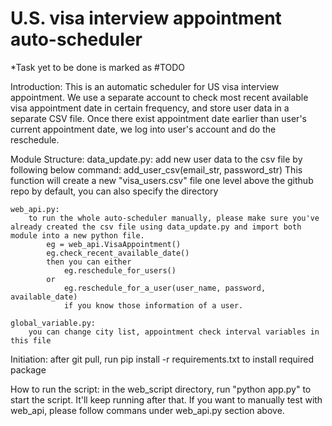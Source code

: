 # U.S. visa interview appointment auto-scheduler
*Task yet to be done is marked as #TODO

Introduction:
    This is an automatic scheduler for US visa interview appointment. We use a separate account to check most recent available visa appointment date in certain frequency, and store user data in a separate CSV file. Once there exist appointment date earlier than user's current appointment date, we log into user's account and do the reschedule.

Module Structure:
    data_update.py:
        add new user data to the csv file by following below command:
        add_user_csv(email_str, password_str)
        This function will create a new "visa_users.csv" file one level above the github repo by default, you can also specify the directory

    web_api.py:
        to run the whole auto-scheduler manually, please make sure you've already created the csv file using data_update.py and import both module into a new python file.
            eg = web_api.VisaAppointment()
            eg.check_recent_available_date() 
            then you can either
                eg.reschedule_for_users()
            or 
                eg.reschedule_for_a_user(user_name, password, available_date)
                if you know those information of a user.

    global_variable.py:
        you can change city list, appointment check interval variables in this file

Initiation:
    after git pull, run pip install -r requirements.txt to install required package


How to run the script:
    in the web_script directory, run "python app.py" to start the script. It'll keep running after that.
    If you want to manually test with web_api, please follow commans under web_api.py section above.



